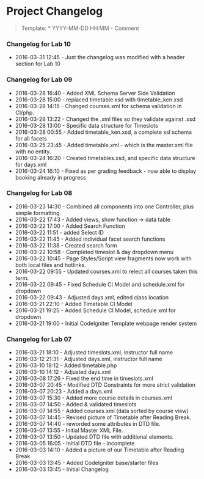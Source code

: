 # Project Changelog
>Template: * YYYY-MM-DD HH:MM - Comment

### Changelog for Lab 10
* 2016-03-31 12:45 - Just the changelog was modified with a header section for Lab 10

### Changelog for Lab 09
* 2016-03-28 16:40 - Added XML Schema Server Side Validation
* 2016-03-28 15:00 - replaced timetable.xsd with timetable_ken.xsd
* 2016-03-28 14:15 - Changed courses.xml for schema validation in CI/php.
* 2016-03-28 13:22 - Changed the .xml files so they validate against .xsd
* 2016-03-28 13:00 - Specific data structure for Timeslots
* 2016-03-28 00:55 - Added timetable_ken.xsd, a complete xsl schema for all facets
* 2016-03-25 23:45 - Added timetable.xml - which is the master.xml file with no entity.
* 2016-03-24 16:20 - Created timetables.xsd, and specific data structure for days.xml
* 2016-03-24 16:10 - Fixed as per grading feedback - now able to display booking already in progress

### Changelog for Lab 08
* 2016-03-23 14:30 - Combined all components into one Controller, plus simple formatting.
* 2016-03-22 17:43 - Added views, show function -> data table
* 2016-03-22 17:00 - Added Search Function
* 2016-03-22 11:51 - added Select ID
* 2016-03-22 11:45 - Added individual facet search functions
* 2016-03-22 11:38 - Created search form
* 2016-03-22 10:58 - Completed timeslot & day dropdown menu
* 2016-03-22 10:45 - Page Styles/Script view fragments now work with both local files and hotlinks.
* 2016-03-22 09:55 - Updated courses.xml to relect all courses taken this term.
* 2016-03-22 09:45 - Fixed Schedule CI Model and schedule.xml for dropdown
* 2016-03-22 09:43 - Adjusted days.xml, edited class location
* 2016-03-21 22:10 - Added Timetable CI Model
* 2016-03-21 19:25 - Added Schedule CI Model, schedule xml for dropdown
* 2016-03-21 19:00 - Initial CodeIgniter Template webpage render system

### Changelog for Lab 07
* 2016-03-21 18:10 - Adjusted timeslots.xml, instructor full name
* 2016-03-12 21:31 - Adjusted days.xml, instructor full name
* 2016-03-10 18:12 - Added timetable.php
* 2016-03-10 14:12 - Adjusted days.xml
* 2016-03-08 17:26 - Fixed the end time in timeslots.xml
* 2016-03-07 20:45 - Modified DTD Constraints for more strict validation
* 2016-03-07 20:23 - Added a days.xml
* 2016-03-07 15:30 - Added more course details in courses.xml
* 2016-03-07 14:50 - Added & validated timeslots
* 2016-03-07 14:55 - Added courses.xml (data sorted by course view)
* 2016-03-07 14:45 - Revised picture of Timetable after Reading Break.
* 2016-03-07 14:40 - reworded some attributes in DTD file.
* 2016-03-07 13:55 - Initial Master XML File.
* 2016-03-07 13:50 - Updated DTD file with additional elements.
* 2016-03-05 16:05 - Initial DTD file - incomplete
* 2016-03-03 14:10 - Added a picture of our Timetable after Reading Break
* 2016-03-03 13:45 - Added CodeIgniter base/starter files
* 2016-03-03 13:45 - Initial Changelog

